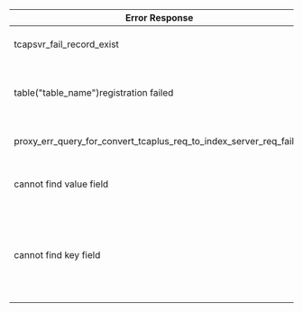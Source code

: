 | Error Response                                                     | Description                              |
| ------------------------------------------------------------ | --------------------------------- |
| tcapsvr\_fail\_record\_exist                                 | The record already exists.                    |
| table\("table\_name"\)registration failed                    | The table named “table\_name” cannot be found. |
| proxy\_err\_query\_for\_convert\_tcaplus\_req\_to\_index\_server\_req\_failed | The index service is not set.                  |
| cannot find value field                                      | The field name cannot be recognized.                    |
| cannot find key field                                        | The primary key is missing or the primary key field name cannot be recognized.    |

